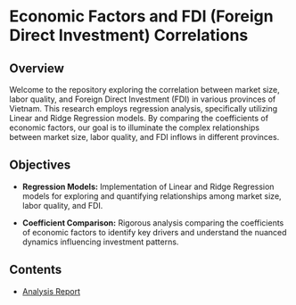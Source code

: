 # Economic Factors and FDI (Foreign Direct Investment) Correlations

## Overview

Welcome to the repository exploring the correlation between market size, labor quality, and Foreign Direct Investment (FDI) in various provinces of Vietnam. This research employs regression analysis, specifically utilizing Linear and Ridge Regression models. By comparing the coefficients of economic factors, our goal is to illuminate the complex relationships between market size, labor quality, and FDI inflows in different provinces.

## Objectives

- **Regression Models:** Implementation of Linear and Ridge Regression models for exploring and quantifying relationships among market size, labor quality, and FDI.

- **Coefficient Comparison:** Rigorous analysis comparing the coefficients of economic factors to identify key drivers and understand the nuanced dynamics influencing investment patterns.

## Contents

- [Analysis Report](https://github.com/gurher/fdi-analysis/blob/main/Final_Project.ipynb)

